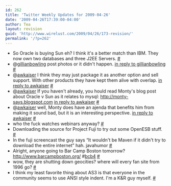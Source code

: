 ```yaml
---
id: 262
title: 'Twitter Weekly Updates for 2009-04-26'
date: '2009-04-26T17:39:00-04:00'
author: Tea
layout: revision
guid: 'http://www.wirelust.com/2009/04/26/173-revision/'
permalink: '/?p=262'
---
```


- So Oracle is buying Sun eh? I think it's a better match than IBM. They now own two databases and three J2EE Servers. [\#](http://twitter.com/teacurran/statuses/1568791720)
- @[gillianbowling](http://twitter.com/gillianbowling) post photos or it didn't happen. [in reply to gillianbowling](http://twitter.com/gillianbowling/statuses/1569298172) [\#](http://twitter.com/teacurran/statuses/1569315464)
- @[awkaiser](http://twitter.com/awkaiser) I think they may just package it as another option and sell support. With other products they have kept them alive with overlap. [in reply to awkaiser](http://twitter.com/awkaiser/statuses/1569824801) [\#](http://twitter.com/teacurran/statuses/1570072606)
- @[awkaiser](http://twitter.com/awkaiser) If you haven't already, you hould read Monty's blog post about Oracle v Sun as it relates to mysql: <http://monty-says.blogspot.com> [in reply to awkaiser](http://twitter.com/awkaiser/statuses/1569824801) [\#](http://twitter.com/teacurran/statuses/1570275516)
- @[awkaiser](http://twitter.com/awkaiser) well, Monty does have an ajenda that benefits him from making it sound bad, but it is an interesting perspective. [in reply to awkaiser](http://twitter.com/awkaiser/statuses/1571253775) [\#](http://twitter.com/teacurran/statuses/1572419032)
- who the fuck watches webinars anyway? [\#](http://twitter.com/teacurran/statuses/1587396235)
- Downloading the source for Project Fuji to try out some OpenESB stuff. [\#](http://twitter.com/teacurran/statuses/1587471563)
- In the fuji screencast the guy says “It wouldn't be Maven if it didn't try to download the entire internet” hah. javahumor [\#](http://twitter.com/teacurran/statuses/1587776247)
- Alright, anyone going to Bar Camp Boston tomorrow? <http://www.barcampboston.org/> #[bcb4](http://search.twitter.com/search?q=%23bcb4) [\#](http://twitter.com/teacurran/statuses/1603187693)
- wow, they are shutting down geocities? where will every fan site from 1996 go? [\#](http://twitter.com/teacurran/statuses/1603203566)
- I think my least favorite thing about AS3 is that everyone in the community seems to use ANSI style indent. I'm a K&amp;R guy myself. [\#](http://twitter.com/teacurran/statuses/1607019366)